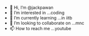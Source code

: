 - 👋 Hi, I’m @jackpawan 
- 👀 I’m interested in ...coding 
- 🌱 I’m currently learning ...in iitb
- 💞️ I’m looking to collaborate on ...mnc
- 📫 How to reach me ...youtube

<!---
jackpawan/jackpawan is a ✨ special ✨ repository because its `README.md` (this file) appears on your GitHub profile.
You can click the Preview link to take a look at your changes.
--->
